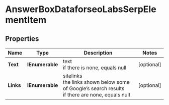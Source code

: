 # AnswerBoxDataforseoLabsSerpElementItem


## Properties

| Name | Type | Description | Notes |
|------------ | ------------- | ------------- | -------------|
**Text** | **IEnumerable<string>** | text<br>if there is none, equals null |[optional]|
**Links** | **IEnumerable<LinkElement>** | sitelinks<br>the links shown below some of Google’s search results<br>if there are none, equals null |[optional]|